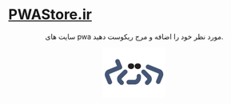# <a href="https://pwastore.ir/">PWAStore.ir</a>
<p align="center">سایت های pwa مورد نظر خود را اضافه و مرج ریکوست دهید.</p>
<p align="center"><img src="https://github.com/MESepehr/PWAStore/blob/master/web/img/logo.png?raw=true" /></p>
